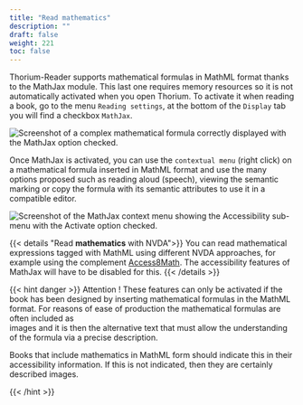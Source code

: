 ```yaml
---
title: "Read mathematics"
description: ""
draft: false
weight: 221
toc: false
---
```

Thorium-Reader supports mathematical formulas in MathML 
format thanks to the MathJax module. This last one requires memory resources 
so it is not automatically activated when you open Thorium. 
To activate it when reading a book, go to the 
menu `Reading settings`, at the bottom of the `Display` tab you will find 
a checkbox `MathJax`.

<img src="/thorium-reader-doc/images/local-fr/thorium-mathjax.png" alt="Screenshot of a complex mathematical formula correctly displayed with the MathJax option checked."/>

Once MathJax is activated, you can use the `contextual menu` (right click) 
on a mathematical formula inserted in MathML format and use the many 
options proposed such as reading aloud (speech), viewing the semantic marking 
or copy the formula with its semantic attributes to use it in a 
compatible editor.

<img src="/thorium-reader-doc/images/local-fr/thorium-mathjax-menu.png" alt="Screenshot of the MathJax context menu showing the Accessibility sub-menu with the Activate option checked."/>


{{< details "Read  **mathematics** with NVDA">}}
You can read mathematical expressions tagged with MathML using 
different NVDA approaches, for example using the complement 
[Access8Math](https://addons.nvda-project.org/addons/access8math.fr.html). 
The accessibility features of MathJax will have to be disabled for this. 
{{< /details >}}

{{< hint danger >}}
Attention ! 
These features can only be activated if the book has been designed by 
inserting mathematical formulas in the MathML format. For reasons of 
ease of production the mathematical formulas are often included as  
images and it is then the alternative text that must allow the 
understanding of the formula via a precise description. 

Books that include mathematics in MathML form should 
indicate this in their accessibility information. 
If this is not indicated, then they are certainly described images.

{{< /hint >}}